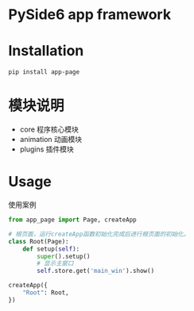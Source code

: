 # PySide6 app framework

# Installation
```shell
pip install app-page
```
# 模块说明
- core        程序核心模块
- animation   动画模块
- plugins     插件模块

# Usage
使用案例
```python
from app_page import Page, createApp

# 根页面，运行createApp函数初始化完成后进行根页面的初始化。
class Root(Page):
    def setup(self):
        super().setup()
        # 显示主窗口
        self.store.get('main_win').show()

createApp({
    "Root": Root,
})
```